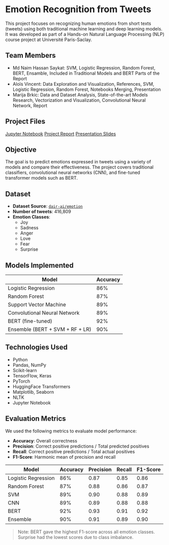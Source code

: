 # Emotion Recognition from Tweets

This project focuses on recognizing human emotions from short texts (tweets) using both traditional machine learning and deep learning models. It was developed as part of a Hands-on Natural Language Processing (NLP) course project at Université Paris-Saclay.

## Team Members

- Md Naim Hassan Saykat: SVM, Logistic Regression, Random Forest, BERT, Ensamble, Included in Traditional Models and BERT Parts of the Report
- Aloïs Vincent: Data Exploration and Visualization, References, SVM, Logistic Regression, Random Forest, Notebooks Merging, Presentation 
- Marija Brkic: Data and Dataset Analysis, State-of-the-art Models Research, Vectorization and Visualization, Convolutional Neural Network, Report

## Project Files
 
[Jupyter Notebook](./emotion_recognition_code.ipynb)
[Project Report](./emotion_recognition_report.pdf) 
[Presentation Slides](./emotion_recognition_presentation.pptx)

## Objective

The goal is to predict emotions expressed in tweets using a variety of models and compare their effectiveness. The project covers traditional classifiers, convolutional neural networks (CNN), and fine-tuned transformer models such as BERT.

## Dataset

- **Dataset Source**: [`dair-ai/emotion`](https://huggingface.co/datasets/dair-ai/emotion)  
- **Number of tweets**: 416,809  
- **Emotion Classes**:
  - Joy
  - Sadness
  - Anger
  - Love
  - Fear
  - Surprise

## Models Implemented

| Model                         | Accuracy |
|------------------------------|----------|
| Logistic Regression          | 86%      |
| Random Forest                | 87%      |
| Support Vector Machine       | 89%      |
| Convolutional Neural Network | 89%      |
| BERT (fine-tuned)            | 92%      |
| Ensemble (BERT + SVM + RF + LR) | 90%   |

## Technologies Used

- Python
- Pandas, NumPy
- Scikit-learn
- TensorFlow, Keras
- PyTorch
- HuggingFace Transformers
- Matplotlib, Seaborn
- NLTK
- Jupyter Notebook

## Evaluation Metrics

We used the following metrics to evaluate model performance:

- **Accuracy**: Overall correctness
- **Precision**: Correct positive predictions / Total predicted positives
- **Recall**: Correct positive predictions / Total actual positives
- **F1-Score**: Harmonic mean of precision and recall

| Model | Accuracy | Precision | Recall | F1-Score |
|-------|----------|-----------|--------|----------|
| Logistic Regression | 86% | 0.87 | 0.85 | 0.86 |
| Random Forest       | 87% | 0.88 | 0.86 | 0.87 |
| SVM                 | 89% | 0.90 | 0.88 | 0.89 |
| CNN                 | 89% | 0.89 | 0.88 | 0.88 |
| BERT                | 92% | 0.93 | 0.91 | 0.92 |
| Ensemble            | 90% | 0.91 | 0.89 | 0.90 |

> Note: BERT gave the highest F1-score across all emotion classes. Surprise had the lowest scores due to class imbalance.
